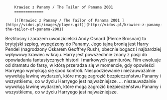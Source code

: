 
        Krawiec z Panamy / The Tailor of Panama 2001 
        =============
        
        [![Krawiec z Panamy / The Tailor of Panama 2001 ](http://vidos.pl/images/player.gif)](http://vidos.pl/krawiec-z-panamy-the-tailor-of-panama-2001)
        
        
 Bezlitosny i zarazem uwodzicielski Andy Osnard (Pierce Brosnan) to brytyjski szpieg, wypędzony do Panamy. Jego tajną bronią jest Harry Pendel (nagrodzony Oskarem Geoffrey Rush), obecnie bogacz i najbardziej wpływowy krawiec w kraju. Harry jest powszechnie znany z pasji do opowiadania fantastycznych historii i markowych garniturów. Film ewoluuje od dramatu do farsy, w którą przeradza się w momencie, gdy opowieści Harryego wymykają się spod kontroli. Niespodziewanie i niezauważalnie wywołują lawinę wydarzeń, które mogą zagrozić bezpieczeństwu Panamy i wszystkiemu, co w życiu Harryego jest najważniejsze.  ... niezauważalnie wywołują lawinę wydarzeń, które mogą zagrozić bezpieczeństwu Panamy i wszystkiemu, co w życiu Harryego jest najważniejsze.
    